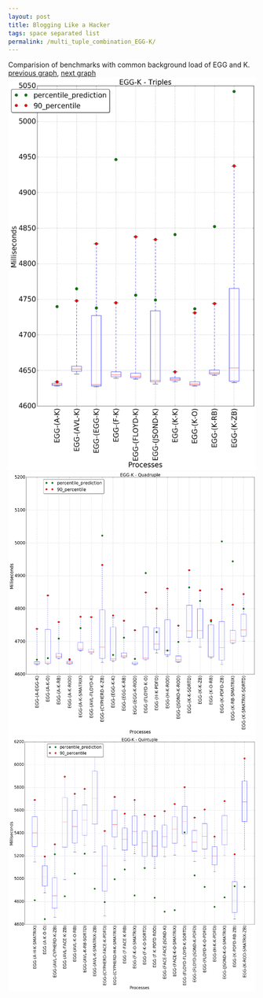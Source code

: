 ```yaml
---
layout: post
title: Blogging Like a Hacker
tags: space separated list
permalink: /multi_tuple_combination_EGG-K/
---
```


Comparision of benchmarks with common background load of EGG and K.
[previous graph](../multi_tuple_combination_EGG-JSOND/), [next graph](../multi_tuple_combination_EGG-O/)
![graph figure](./images/triple/EGG/EGG-K_box.png)![graph figure](./images/quadruple/EGG/EGG-K_box.png)![graph figure](./images/quintuple/EGG/EGG-K_box.png)